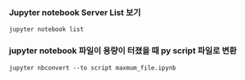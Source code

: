 ### Jupyter notebook Server List 보기

```
jupyter notebook list
```


### jupyter notebook 파일이 용량이 터졌을 때 py script 파일로 변환

```
jupyter nbconvert --to script maxmum_file.ipynb
```

